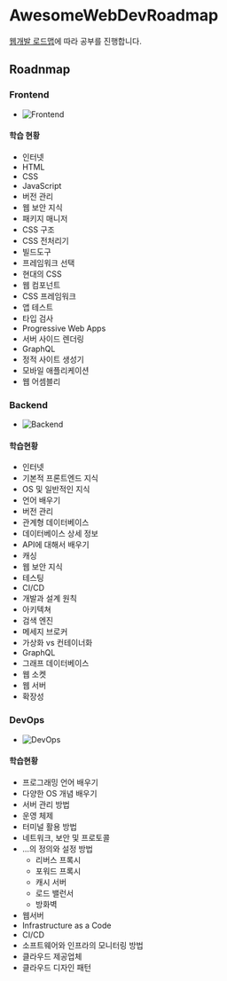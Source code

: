 # AwesomeWebDevRoadmap
[웹개발 로드맵](roadmap.sh)에 따라 공부를 진행합니다.

## Roadnmap
### Frontend
* ![Frontend](./frontend.png)
#### 학습 현황
* 인터넷
* HTML
* CSS
* JavaScript
* 버전 관리
* 웹 보안 지식
* 패키지 매니저
* CSS 구조
* CSS 전처리기
* 빌드도구
* 프레임워크 선택
* 현대의 CSS
* 웹 컴포넌트
* CSS 프레임워크
* 앱 테스트
* 타입 검사
* Progressive Web Apps
* 서버 사이드 렌더링
* GraphQL
* 정적 사이트 생성기
* 모바일 애플리케이션
* 웹 어셈블리
### Backend
* ![Backend](./backend.png)
#### 학습현황
* 인터넷
* 기본적 프론트엔드 지식
* OS 및 일반적인 지식
* 언어 배우기
* 버전 관리 
* 관계형 데이터베이스
* 데이터베이스 상세 정보
* API에 대해서 배우기
* 캐싱
* 웹 보안 지식
* 테스팅
* CI/CD
* 개발과 설계 원칙
* 아키텍쳐
* 검색 엔진
* 메세지 브로커
* 가상화 vs 컨테이너화
* GraphQL
* 그래프 데이터베이스
* 웹 소켓
* 웹 서버
* 확장성
### DevOps
* ![DevOps](./devops.png)

#### 학습현황 
* 프로그래밍 언어 배우기
* 다양한 OS 개념 배우기
* 서버 관리 방법
* 운영 체제
* 터미널 활용 방법
* 네트워크, 보안 및 프로토콜
* ...의 정의와 설정 방법
  * 리버스 프록시
  * 포워드 프록시
  * 캐시 서버 
  * 로드 밸런서
  * 방화벽
* 웹서버
* Infrastructure as a Code
* CI/CD
* 소프트웨어와 인프라의 모니터링 방법
* 클라우드 제공업체
* 클라우드 디자인 패턴

